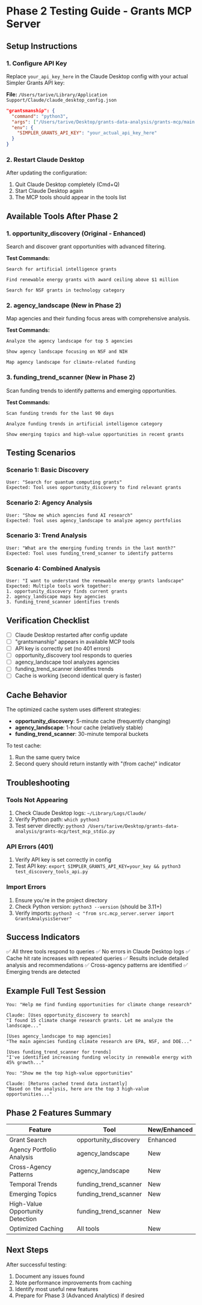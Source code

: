 # Phase 2 Testing Guide - Grants MCP Server

## Setup Instructions

### 1. Configure API Key

Replace `your_api_key_here` in the Claude Desktop config with your actual Simpler Grants API key:

**File:** `/Users/tarive/Library/Application Support/Claude/claude_desktop_config.json`

```json
"grantsmanship": {
  "command": "python3",
  "args": ["/Users/tarive/Desktop/grants-data-analysis/grants-mcp/main.py"],
  "env": {
    "SIMPLER_GRANTS_API_KEY": "your_actual_api_key_here"
  }
}
```

### 2. Restart Claude Desktop

After updating the configuration:
1. Quit Claude Desktop completely (Cmd+Q)
2. Start Claude Desktop again
3. The MCP tools should appear in the tools list

## Available Tools After Phase 2

### 1. **opportunity_discovery** (Original - Enhanced)
Search and discover grant opportunities with advanced filtering.

**Test Commands:**
```
Search for artificial intelligence grants

Find renewable energy grants with award ceiling above $1 million

Search for NSF grants in technology category
```

### 2. **agency_landscape** (New in Phase 2)
Map agencies and their funding focus areas with comprehensive analysis.

**Test Commands:**
```
Analyze the agency landscape for top 5 agencies

Show agency landscape focusing on NSF and NIH

Map agency landscape for climate-related funding
```

### 3. **funding_trend_scanner** (New in Phase 2)
Scan funding trends to identify patterns and emerging opportunities.

**Test Commands:**
```
Scan funding trends for the last 90 days

Analyze funding trends in artificial intelligence category

Show emerging topics and high-value opportunities in recent grants
```

## Testing Scenarios

### Scenario 1: Basic Discovery
```
User: "Search for quantum computing grants"
Expected: Tool uses opportunity_discovery to find relevant grants
```

### Scenario 2: Agency Analysis
```
User: "Show me which agencies fund AI research"
Expected: Tool uses agency_landscape to analyze agency portfolios
```

### Scenario 3: Trend Analysis
```
User: "What are the emerging funding trends in the last month?"
Expected: Tool uses funding_trend_scanner to identify patterns
```

### Scenario 4: Combined Analysis
```
User: "I want to understand the renewable energy grants landscape"
Expected: Multiple tools work together:
1. opportunity_discovery finds current grants
2. agency_landscape maps key agencies
3. funding_trend_scanner identifies trends
```

## Verification Checklist

- [ ] Claude Desktop restarted after config update
- [ ] "grantsmanship" appears in available MCP tools
- [ ] API key is correctly set (no 401 errors)
- [ ] opportunity_discovery tool responds to queries
- [ ] agency_landscape tool analyzes agencies
- [ ] funding_trend_scanner identifies trends
- [ ] Cache is working (second identical query is faster)

## Cache Behavior

The optimized cache system uses different strategies:

- **opportunity_discovery**: 5-minute cache (frequently changing)
- **agency_landscape**: 1-hour cache (relatively stable)
- **funding_trend_scanner**: 30-minute temporal buckets

To test cache:
1. Run the same query twice
2. Second query should return instantly with "(from cache)" indicator

## Troubleshooting

### Tools Not Appearing
1. Check Claude Desktop logs: `~/Library/Logs/Claude/`
2. Verify Python path: `which python3`
3. Test server directly: `python3 /Users/tarive/Desktop/grants-data-analysis/grants-mcp/test_mcp_stdio.py`

### API Errors (401)
1. Verify API key is set correctly in config
2. Test API key: `export SIMPLER_GRANTS_API_KEY=your_key && python3 test_discovery_tools_api.py`

### Import Errors
1. Ensure you're in the project directory
2. Check Python version: `python3 --version` (should be 3.11+)
3. Verify imports: `python3 -c "from src.mcp_server.server import GrantsAnalysisServer"`

## Success Indicators

✅ All three tools respond to queries
✅ No errors in Claude Desktop logs
✅ Cache hit rate increases with repeated queries
✅ Results include detailed analysis and recommendations
✅ Cross-agency patterns are identified
✅ Emerging trends are detected

## Example Full Test Session

```
You: "Help me find funding opportunities for climate change research"

Claude: [Uses opportunity_discovery to search]
"I found 15 climate change research grants. Let me analyze the landscape..."

[Uses agency_landscape to map agencies]
"The main agencies funding climate research are EPA, NSF, and DOE..."

[Uses funding_trend_scanner for trends]
"I've identified increasing funding velocity in renewable energy with 45% growth..."

You: "Show me the top high-value opportunities"

Claude: [Returns cached trend data instantly]
"Based on the analysis, here are the top 3 high-value opportunities..."
```

## Phase 2 Features Summary

| Feature | Tool | New/Enhanced |
|---------|------|--------------|
| Grant Search | opportunity_discovery | Enhanced |
| Agency Portfolio Analysis | agency_landscape | New |
| Cross-Agency Patterns | agency_landscape | New |
| Temporal Trends | funding_trend_scanner | New |
| Emerging Topics | funding_trend_scanner | New |
| High-Value Opportunity Detection | funding_trend_scanner | New |
| Optimized Caching | All tools | New |

## Next Steps

After successful testing:
1. Document any issues found
2. Note performance improvements from caching
3. Identify most useful new features
4. Prepare for Phase 3 (Advanced Analytics) if desired